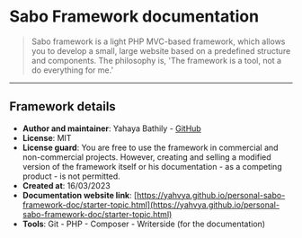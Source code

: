 # Sabo Framework documentation

> Sabo framework is a light PHP MVC-based framework, which allows you to develop a small, large website based on a predefined structure and components. The philosophy is, 'The framework is a tool, not a do everything for me.'

---

## Framework details

- **Author and maintainer**: Yahaya Bathily - [GitHub](https://github.com/yahvya)
- **License**: MIT
- **License guard**: You are free to use the framework in commercial and non-commercial projects. However, creating and selling a modified version of the framework itself or his documentation - as a competing product - is not permitted.
- **Created at**: 16/03/2023
- **Documentation website link**: [https://yahvya.github.io/personal-sabo-framework-doc/starter-topic.html](https://yahvya.github.io/personal-sabo-framework-doc/starter-topic.html)
- **Tools**: Git - PHP - Composer - Writerside (for the documentation)